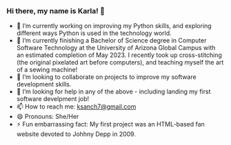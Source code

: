 ### Hi there, my name is **Karla**! 👋

- 🔭 I’m currently working on improving my Python skills, and exploring different ways Python is used in the technology world. 
- 🌱 I’m currently finishing a Bachelor of Science degree in Computer Software Technology at the University of Arizona Global Campus with an estimated completion of May 2023. I recently took up cross-stitching (the original pixelated art before computers), and teaching myself the art of a sewing machine!
- 👯 I’m looking to collaborate on projects to improve my software development skills.
- 🤔 I’m looking for help in any of the above - including landing my first software develpment job! 
- 📫 How to reach me: ksanch7@gmail.com
- 😄 Pronouns: She/Her
- ⚡ Fun embarrassing fact: My first project was an HTML-based fan website devoted to Johhny Depp in 2009.
